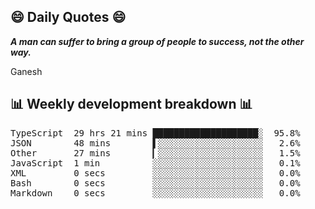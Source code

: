 ## 😄 Daily Quotes 😄

_**A man can suffer to bring a group of people to success, not the other way.**_

Ganesh



## 📊 Weekly development breakdown 📊

<pre>TypeScript  29 hrs 21 mins ████████████████████░  95.8%
JSON        48 mins        ▌░░░░░░░░░░░░░░░░░░░░   2.6%
Other       27 mins        ▎░░░░░░░░░░░░░░░░░░░░   1.5%
JavaScript  1 min          ░░░░░░░░░░░░░░░░░░░░░   0.1%
XML         0 secs         ░░░░░░░░░░░░░░░░░░░░░   0.0%
Bash        0 secs         ░░░░░░░░░░░░░░░░░░░░░   0.0%
Markdown    0 secs         ░░░░░░░░░░░░░░░░░░░░░   0.0%</pre>